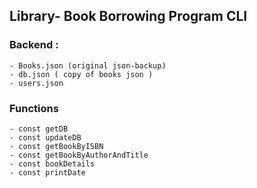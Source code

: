 ## Library- Book Borrowing Program CLI

### Backend :

```
- Books.json (original json-backup)
- db.json ( copy of books json )
- users.json
```

### Functions

```
- const getDB
- const updateDB
- const getBookByISBN
- const getBookByAuthorAndTitle
- const bookDetails
- const printDate

```
